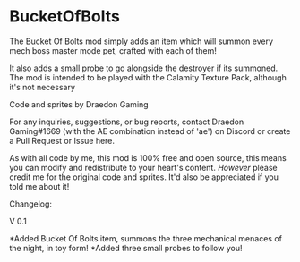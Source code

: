 # BucketOfBolts
The Bucket Of Bolts mod simply adds an item which will summon every mech boss master mode pet, crafted with each of them!

It also adds a small probe to go alongside the destroyer if its summoned. The mod is intended to be played with the Calamity Texture Pack, although it's not necessary

Code and sprites by Draedon Gaming

For any inquiries, suggestions, or bug reports, contact Draedon Gaming#1669 (with the AE combination instead of 'ae') on Discord or create a Pull Request or Issue here.

As with all code by me, this mod is 100% free and open source, this means you can modify and redistribute to your heart's content. 
*However* please credit me for the original code and sprites. It'd also be appreciated if you told me about it!

Changelog:

V 0.1

*Added Bucket Of Bolts item, summons the three mechanical menaces of the night, in toy form!
*Added three small probes to follow you!

